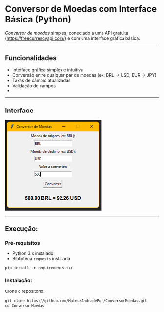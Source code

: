 # Conversor de Moedas com Interface Básica (Python)

*Conversor de moedas* simples, conectado a uma API gratuita (https://freecurrencyapi.com/) e com uma interface gráfica básica.

---

## Funcionalidades

- Interface gráfica simples e intuitiva
- Conversão entre qualquer par de moedas (ex: BRL → USD, EUR → JPY)
- Taxas de câmbio atualizadas
- Validação de campos
- 
---

## Interface

![screenshot](exemplo_interface.png)

---

## Execução:

### Pré-requisitos
- Python 3.x instalado
- Biblioteca `requests` instalada

```
pip install -r requirements.txt
```

### Instalação:

Clone o repositório:
```
git clone https://github.com/MateusAndradePor/ConversorMoedas.git
cd ConversorMoedas
```
